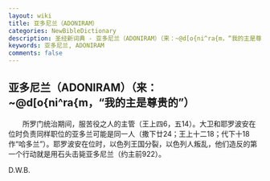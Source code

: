 ```yaml
---
layout: wiki
title: 亚多尼兰（ADONIRAM）
categories: NewBibleDictionary
description: 圣经新词典 - 亚多尼兰（ADONIRAM）（来：~@d[o{ni^ra{m，“我的主是尊贵的”）
keywords: 亚多尼兰, ADONIRAM
comments: false
---
```


## 亚多尼兰（ADONIRAM）（来：~@d[o{ni^ra{m，“我的主是尊贵的”）

　　所罗门统治期间，服苦役之人的主管（王上四6，五14）。大卫和耶罗波安在位时负责同样职位的亚多兰可能是同一人（撒下廿24；王上十二18；代下十18作“哈多兰”）。耶罗波安在位时，以色列王国分裂，以色列人叛乱，他们造反的第一个行动就是用石头击毙亚多尼兰（约主前922）。

D.W.B.
